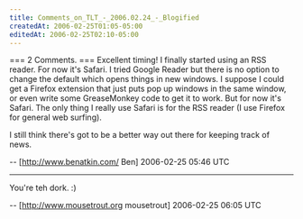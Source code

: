 ```yaml
---
title: Comments_on_TLT_-_2006.02.24_-_Blogified
createdAt: 2006-02-25T01:05-05:00
editedAt: 2006-02-25T02:10-05:00
---
```


=== 2 Comments. ===
Excellent timing! I finally started using an RSS reader. For now it's Safari. I tried Google Reader but there is no option to change the default which opens things in new windows. I suppose I could get a Firefox extension that just puts pop up windows in the same window, or even write some GreaseMonkey code to get it to work. But for now it's Safari. The only thing I really use Safari is for the RSS reader (I use Firefox for general web surfing).

I still think there's got to be a better way out there for keeping track of news.

-- [http://www.benatkin.com/ Ben] 2006-02-25 05:46 UTC


----

You're teh dork. :)

-- [http://www.mousetrout.org mousetrout] 2006-02-25 06:05 UTC


